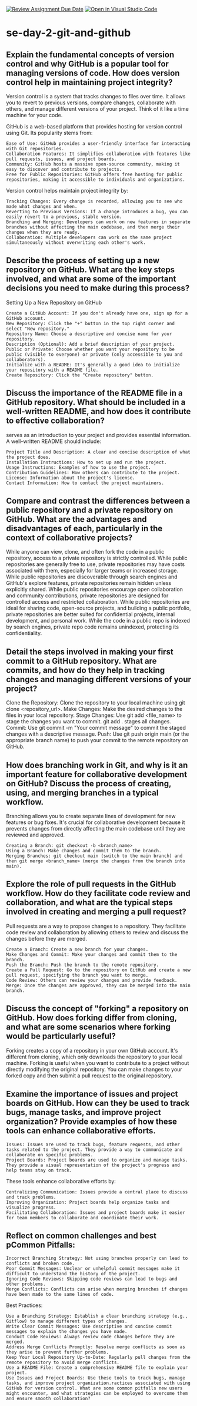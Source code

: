 [![Review Assignment Due Date](https://classroom.github.com/assets/deadline-readme-button-22041afd0340ce965d47ae6ef1cefeee28c7c493a6346c4f15d667ab976d596c.svg)](https://classroom.github.com/a/8wgCKhpZ)
[![Open in Visual Studio Code](https://classroom.github.com/assets/open-in-vscode-2e0aaae1b6195c2367325f4f02e2d04e9abb55f0b24a779b69b11b9e10269abc.svg)](https://classroom.github.com/online_ide?assignment_repo_id=18396663&assignment_repo_type=AssignmentRepo)
# se-day-2-git-and-github
## Explain the fundamental concepts of version control and why GitHub is a popular tool for managing versions of code. How does version control help in maintaining project integrity?

Version control is a system that tracks changes to files over time. It allows you to revert to previous versions, compare changes, collaborate with others, and manage different versions of your project. Think of it like a time machine for your code.

GitHub is a web-based platform that provides hosting for version control using Git.  Its popularity stems from:

    Ease of Use: GitHub provides a user-friendly interface for interacting with Git repositories.
    Collaboration Features: It simplifies collaboration with features like pull requests, issues, and project boards.
    Community: GitHub hosts a massive open-source community, making it easy to discover and contribute to projects.
    Free for Public Repositories: GitHub offers free hosting for public repositories, making it accessible to individuals and organizations.

Version control helps maintain project integrity by:

    Tracking Changes: Every change is recorded, allowing you to see who made what changes and when.
    Reverting to Previous Versions: If a change introduces a bug, you can easily revert to a previous, stable version.
    Branching and Merging: Developers can work on new features in separate branches without affecting the main codebase, and then merge their changes when they are ready.
    Collaboration: Multiple developers can work on the same project simultaneously without overwriting each other's work.

## Describe the process of setting up a new repository on GitHub. What are the key steps involved, and what are some of the important decisions you need to make during this process?
Setting Up a New Repository on GitHub

    Create a GitHub Account: If you don't already have one, sign up for a GitHub account.
    New Repository: Click the "+" button in the top right corner and select "New repository."
    Repository Name: Choose a descriptive and concise name for your repository.
    Description (Optional): Add a brief description of your project.
    Public or Private: Choose whether you want your repository to be public (visible to everyone) or private (only accessible to you and collaborators).
    Initialize with a README: It's generally a good idea to initialize your repository with a README file.
    Create Repository: Click the "Create repository" button.

## Discuss the importance of the README file in a GitHub repository. What should be included in a well-written README, and how does it contribute to effective collaboration?
serves as an introduction to your project and provides essential information. A well-written README should include:

    Project Title and Description: A clear and concise description of what the project does.
    Installation Instructions: How to set up and run the project.
    Usage Instructions: Examples of how to use the project.
    Contribution Guidelines: How others can contribute to the project.
    License: Information about the project's license.
    Contact Information: How to contact the project maintainers.

## Compare and contrast the differences between a public repository and a private repository on GitHub. What are the advantages and disadvantages of each, particularly in the context of collaborative projects?
While anyone can view, clone, and often fork the code in a public repository, access to a private repository is strictly controlled.
While public repositories are generally free to use, private repositories may have costs associated with them, especially for larger teams or increased storage.
While public repositories are discoverable through search engines and GitHub's explore features, private repositories remain hidden unless explicitly shared.
While public repositories encourage open collaboration and community contributions, private repositories are designed for controlled access and restricted collaboration.
While public repositories are ideal for sharing code, open-source projects, and building a public portfolio, private repositories are better suited for confidential projects, internal development, and personal work.
While the code in a public repo is indexed by search engines, private repo code remains unindexed, protecting its confidentiality.

## Detail the steps involved in making your first commit to a GitHub repository. What are commits, and how do they help in tracking changes and managing different versions of your project?
Clone the Repository:
Clone the repository to your local machine using git clone <repository_url>.
Make Changes: Make the desired changes to the files in your local repository.
Stage Changes: Use git add <file_name> to stage the changes you want to commit. git add . stages all changes.
Commit: Use git commit -m "Your commit message" to commit the staged changes with a descriptive message.
Push: Use git push origin main (or the appropriate branch name) to push your commit to the remote repository on GitHub.

## How does branching work in Git, and why is it an important feature for collaborative development on GitHub? Discuss the process of creating, using, and merging branches in a typical workflow.
Branching allows you to create separate lines of development for new features or bug fixes.  It's crucial for collaborative development because it prevents changes from directly affecting the main codebase until they are reviewed and approved.

    Creating a Branch: git checkout -b <branch_name>
    Using a Branch: Make changes and commit them to the branch.
    Merging Branches: git checkout main (switch to the main branch) and then git merge <branch_name> (merge the changes from the branch into main).

## Explore the role of pull requests in the GitHub workflow. How do they facilitate code review and collaboration, and what are the typical steps involved in creating and merging a pull request?
Pull requests are a way to propose changes to a repository. They facilitate code review and collaboration by allowing others to review and discuss the changes before they are merged.

    Create a Branch: Create a new branch for your changes.
    Make Changes and Commit: Make your changes and commit them to the branch.
    Push the Branch: Push the branch to the remote repository.
    Create a Pull Request: Go to the repository on GitHub and create a new pull request, specifying the branch you want to merge.
    Code Review: Others can review your changes and provide feedback.
    Merge: Once the changes are approved, they can be merged into the main branch.



## Discuss the concept of "forking" a repository on GitHub. How does forking differ from cloning, and what are some scenarios where forking would be particularly useful?
Forking creates a copy of a repository in your own GitHub account.  It's different from cloning, which only downloads the repository to your local machine. Forking is useful when you want to contribute to a project without directly modifying the original repository.  You can make changes to your forked copy and then submit a pull request to the original repository.

## Examine the importance of issues and project boards on GitHub. How can they be used to track bugs, manage tasks, and improve project organization? Provide examples of how these tools can enhance collaborative efforts.
    Issues: Issues are used to track bugs, feature requests, and other tasks related to the project. They provide a way to communicate and collaborate on specific problems.
    Project Boards: Project boards are used to organize and manage tasks. They provide a visual representation of the project's progress and help teams stay on track.

These tools enhance collaborative efforts by:

    Centralizing Communication: Issues provide a central place to discuss and track problems.
    Improving Organization: Project boards help organize tasks and visualize progress.
    Facilitating Collaboration: Issues and project boards make it easier for team members to collaborate and coordinate their work.

## Reflect on common challenges and best pCommon Pitfalls:

    Incorrect Branching Strategy: Not using branches properly can lead to conflicts and broken code.
    Poor Commit Messages: Unclear or unhelpful commit messages make it difficult to understand the history of the project.
    Ignoring Code Reviews: Skipping code reviews can lead to bugs and other problems.
    Merge Conflicts: Conflicts can arise when merging branches if changes have been made to the same lines of code.

Best Practices:

    Use a Branching Strategy: Establish a clear branching strategy (e.g., Gitflow) to manage different types of changes.
    Write Clear Commit Messages: Use descriptive and concise commit messages to explain the changes you have made.
    Conduct Code Reviews: Always review code changes before they are merged.
    Address Merge Conflicts Promptly: Resolve merge conflicts as soon as they arise to prevent further problems.
    Keep Your Local Repository Up-to-Date: Regularly pull changes from the remote repository to avoid merge conflicts.
    Use a README File: Create a comprehensive README file to explain your project.
    Use Issues and Project Boards: Use these tools to track bugs, manage tasks, and improve project organization.ractices associated with using GitHub for version control. What are some common pitfalls new users might encounter, and what strategies can be employed to overcome them and ensure smooth collaboration?

